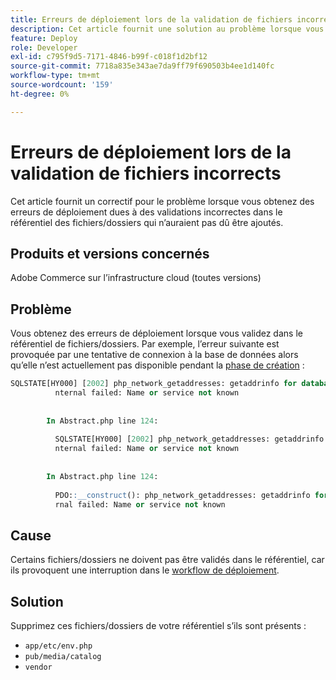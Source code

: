 ```yaml
---
title: Erreurs de déploiement lors de la validation de fichiers incorrects
description: Cet article fournit une solution au problème lorsque vous obtenez des erreurs de déploiement dues à des validations incorrectes dans le référentiel des fichiers/dossiers qui n’auraient pas dû être ajoutés.
feature: Deploy
role: Developer
exl-id: c795f9d5-7171-4846-b99f-c018f1d2bf12
source-git-commit: 7718a835e343ae7da9ff79f690503b4ee1d140fc
workflow-type: tm+mt
source-wordcount: '159'
ht-degree: 0%

---
```


# Erreurs de déploiement lors de la validation de fichiers incorrects

Cet article fournit un correctif pour le problème lorsque vous obtenez des erreurs de déploiement dues à des validations incorrectes dans le référentiel des fichiers/dossiers qui n’auraient pas dû être ajoutés.

## Produits et versions concernés

Adobe Commerce sur l’infrastructure cloud (toutes versions)

## Problème

Vous obtenez des erreurs de déploiement lorsque vous validez dans le référentiel de fichiers/dossiers. Par exemple, l’erreur suivante est provoquée par une tentative de connexion à la base de données alors qu’elle n’est actuellement pas disponible pendant la [phase de création](https://experienceleague.adobe.com/docs/commerce-cloud-service/user-guide/develop/deploy/process.html?lang=fr#build-phase) :

```SQL
SQLSTATE[HY000] [2002] php_network_getaddresses: getaddrinfo for database.i  
          nternal failed: Name or service not known                                    
                                                                                       
        
        In Abstract.php line 124:
                                                                                       
          SQLSTATE[HY000] [2002] php_network_getaddresses: getaddrinfo for database.i  
          nternal failed: Name or service not known                                    
                                                                                       
        
        In Abstract.php line 124:
                                                                                       
          PDO::__construct(): php_network_getaddresses: getaddrinfo for database.inte  
          rnal failed: Name or service not known       
```

## Cause

Certains fichiers/dossiers ne doivent pas être validés dans le référentiel, car ils provoquent une interruption dans le [workflow de déploiement](https://experienceleague.adobe.com/docs/commerce-cloud-service/user-guide/develop/deploy/process.html?lang=fr).

## Solution

Supprimez ces fichiers/dossiers de votre référentiel s’ils sont présents :

* `app/etc/env.php`
* `pub/media/catalog`
* `vendor`

